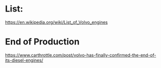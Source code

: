 # List:
https://en.wikipedia.org/wiki/List_of_Volvo_engines

# End of Production
https://www.carthrottle.com/post/volvo-has-finally-confirmed-the-end-of-its-diesel-engines/
